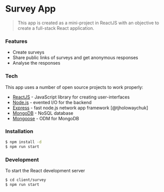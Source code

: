 # Survey App
> This app is created as a mini-project in ReactJS with an objective to create a full-stack React application.

### Features
- Create surveys
- Share public links of surveys and get anonymous responses
- Analyse the responses

### Tech

This app uses a number of open source projects to work properly:

* [ReactJS] - JavaScript library for creating user-interfaces
* [Node.js] - evented I/O for the backend
* [Express] - fast node.js network app framework [@tjholowaychuk]
* [MongoDB] - NoSQL database
* [Mongoose] - ODM for MongoDB

### Installation
```sh
$ npm install -d
$ npm run start
```

### Development

To start the React development server

```sh
$ cd client/survey
$ npm run start
```

[//]: # (These are reference links used in the body of this note and get stripped out when the markdown processor does its job. There is no need to format nicely because it shouldn't be seen. Thanks SO - http://stackoverflow.com/questions/4823468/store-comments-in-markdown-syntax)
   [Node.js]: <http://nodejs.org>
   [express]: <http://expressjs.com>
   [ReactJS]: <http://reactjs.org>
   [MongoDB]: <https://www.mongodb.com>
   [Mongoose]: <https://mongoosejs.com>
   
